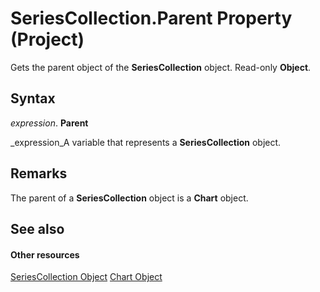 
# SeriesCollection.Parent Property (Project)
Gets the parent object of the  **SeriesCollection** object. Read-only **Object**.

## Syntax

 _expression_. **Parent**

 _expression_A variable that represents a  **SeriesCollection** object.


## Remarks

The parent of a  **SeriesCollection** object is a **Chart** object.


## See also


#### Other resources


 [SeriesCollection Object](2065e328-f82c-266f-e34c-fa99100c862e.md)
 [Chart Object](810d4ec1-69d2-c432-b9da-57042b783b85.md)
